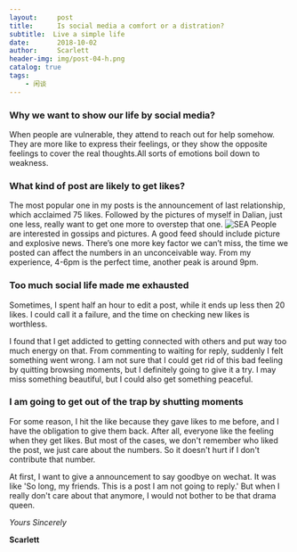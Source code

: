 ```yaml
---
layout:     post
title:      Is social media a comfort or a distration?
subtitle:  Live a simple life
date:       2018-10-02
author:     Scarlett
header-img: img/post-04-h.png
catalog: true
tags:
    - 闲谈
---
```


### Why we want to show our life by social media?

When people are vulnerable, they attend to reach out for help somehow. They are more like to express their feelings, or they show the opposite feelings to cover the real thoughts.All sorts of emotions boil down to weakness.

### What kind of post are likely to get likes?

The most popular one in my posts is the announcement of last relationship, which acclaimed 75 likes. Followed by the pictures of myself in Dalian, just one less, really want to get one more to overstep that one. 
![SEA](https:/ScarlettXuH.github.io/img/post-04-01.jpg)
People are interested in gossips and pictures. A good feed should include picture and explosive news. There’s one more key factor we can’t miss, the time we posted can affect the numbers in an unconceivable way. From my experience, 4-6pm is the perfect time, another peak is around 9pm. 

### Too much social life made me exhausted 
 
 Sometimes, I spent half an hour to edit a post, while it ends up less then 20 likes. I could call it a failure, and the time on checking new likes is worthless.
 
 I found that I get addicted to getting connected with others and put way too much energy on that. From commenting to waiting for reply, suddenly I felt something went wrong. I am not sure that I could get rid of this bad feeling by quitting browsing moments, but I definitely going to give it a try. I may miss something beautiful, but I could also get something peaceful. 

### I am going to get out of the trap by shutting moments

For some reason, I hit the like because they gave likes to me before, and I have the obligation to give them back. After all, everyone like the feeling when they get likes. But most of the cases, we don't remember who liked the post, we just care about the numbers. So it doesn't hurt if I don't contribute that number.

At first, I want to give a announcement to say goodbye on wechat. It was like 'So long, my friends. This is a post I am not going to reply.' But when I really don't care about that anymore, I would not bother to be that drama queen.

_Yours Sincerely_ 

__Scarlett__
